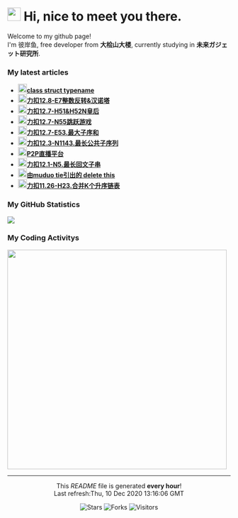 <h1><img src="https://emojis.slackmojis.com/emojis/images/1563480763/5999/meow_party.gif?1563480763" width="30"/> Hi, nice to meet you there.</h1>

<p>Welcome to my github page! </br> I'm 彼岸鱼, free developer from <b>大桧山大楼</b>, currently studying in <b>未来ガジェット研究所</b>. </p>

<h3>My latest articles</h3>
<ul>
    <li>
      <a href="http:&#x2F;&#x2F;blog.lsmg.xyz&#x2F;2020&#x2F;12&#x2F;CPP-class%20struct%20typename&#x2F;"><b><img src="https://lsmg-img.oss-cn-beijing.aliyuncs.com/Mine/80px-Future_Gadget_Lab_logo.png" width="20" alt="new" />class struct typename</b></a>
    </li>
    <li>
      <a href="http:&#x2F;&#x2F;blog.lsmg.xyz&#x2F;2020&#x2F;12&#x2F;%E5%8A%9B%E6%89%A312.8-E7%E6%95%B4%E6%95%B0%E5%8F%8D%E8%BD%AC&amp;%E6%B1%89%E8%AF%BA%E5%A1%94&#x2F;"><b><img src="https://lsmg-img.oss-cn-beijing.aliyuncs.com/Mine/80px-Future_Gadget_Lab_logo.png" width="20" alt="new" />力扣12.8-E7整数反转&amp;汉诺塔</b></a>
    </li>
    <li>
      <a href="http:&#x2F;&#x2F;blog.lsmg.xyz&#x2F;2020&#x2F;12&#x2F;%E5%8A%9B%E6%89%A312.7-H51&amp;H52N%E7%9A%87%E5%90%8E&#x2F;"><b><img src="https://lsmg-img.oss-cn-beijing.aliyuncs.com/Mine/80px-Future_Gadget_Lab_logo.png" width="20" alt="new" />力扣12.7-H51&amp;H52N皇后</b></a>
    </li>
    <li>
      <a href="http:&#x2F;&#x2F;blog.lsmg.xyz&#x2F;2020&#x2F;12&#x2F;%E5%8A%9B%E6%89%A312.7-N55%E8%B7%B3%E8%B7%83%E6%B8%B8%E6%88%8F&#x2F;"><b><img src="https://lsmg-img.oss-cn-beijing.aliyuncs.com/Mine/80px-Future_Gadget_Lab_logo.png" width="20" alt="new" />力扣12.7-N55跳跃游戏</b></a>
    </li>
    <li>
      <a href="http:&#x2F;&#x2F;blog.lsmg.xyz&#x2F;2020&#x2F;12&#x2F;%E5%8A%9B%E6%89%A312.6-E53.%E6%9C%80%E5%A4%A7%E5%AD%90%E5%BA%8F%E5%92%8C&#x2F;"><b><img src="https://lsmg-img.oss-cn-beijing.aliyuncs.com/Mine/80px-Future_Gadget_Lab_logo.png" width="20" alt="new" />力扣12.7-E53.最大子序和</b></a>
    </li>
    <li>
      <a href="http:&#x2F;&#x2F;blog.lsmg.xyz&#x2F;2020&#x2F;12&#x2F;%E5%8A%9B%E6%89%A312.3-N1143.%E6%9C%80%E9%95%BF%E5%85%AC%E5%85%B1%E5%AD%90%E5%BA%8F%E5%88%97&#x2F;"><b><img src="https://lsmg-img.oss-cn-beijing.aliyuncs.com/Mine/80px-Future_Gadget_Lab_logo.png" width="20" alt="new" />力扣12.3-N1143.最长公共子序列</b></a>
    </li>
    <li>
      <a href="http:&#x2F;&#x2F;blog.lsmg.xyz&#x2F;2020&#x2F;12&#x2F;%E9%A1%B9%E7%9B%AE%E5%88%B6%E4%BD%9C-P2P%E7%9B%B4%E6%92%AD%E5%B9%B3%E5%8F%B0&#x2F;"><b><img src="https://lsmg-img.oss-cn-beijing.aliyuncs.com/Mine/80px-Future_Gadget_Lab_logo.png" width="20" alt="new" />P2P直播平台</b></a>
    </li>
    <li>
      <a href="http:&#x2F;&#x2F;blog.lsmg.xyz&#x2F;2020&#x2F;12&#x2F;%E5%8A%9B%E6%89%A312.1-N5.%E6%9C%80%E9%95%BF%E5%9B%9E%E6%96%87%E5%AD%90%E4%B8%B2&#x2F;"><b><img src="https://lsmg-img.oss-cn-beijing.aliyuncs.com/Mine/80px-Future_Gadget_Lab_logo.png" width="20" alt="new" />力扣12.1-N5.最长回文子串</b></a>
    </li>
    <li>
      <a href="http:&#x2F;&#x2F;blog.lsmg.xyz&#x2F;2020&#x2F;11&#x2F;%E9%87%87%E5%9D%91%E8%AE%B0-delete%20this&#x2F;"><b><img src="https://lsmg-img.oss-cn-beijing.aliyuncs.com/Mine/80px-Future_Gadget_Lab_logo.png" width="20" alt="new" />由muduo tie引出的 delete this</b></a>
    </li>
    <li>
      <a href="http:&#x2F;&#x2F;blog.lsmg.xyz&#x2F;2020&#x2F;11&#x2F;%E5%8A%9B%E6%89%A311.26-H23.%E5%90%88%E5%B9%B6K%E4%B8%AA%E5%8D%87%E5%BA%8F%E9%93%BE%E8%A1%A8&#x2F;"><b><img src="https://lsmg-img.oss-cn-beijing.aliyuncs.com/Mine/80px-Future_Gadget_Lab_logo.png" width="20" alt="new" />力扣11.26-H23.合并K个升序链表</b></a>
    </li>
</ul>

<h3>My GitHub Statistics</h3>
<div>
  <a width="495" href="https://github.com/HiganFish">
      <img src="https://github-readme-stats.vercel.app/api?username=HiganFish&show_icons=true&count_private=true"/>
  </a>
</div>

<h3>My Coding Activitys</h3>
<div>
  <img width="495" src="https://wakatime.com/share/@971f1ecf-219c-4e11-9769-4acb9679f6a6/69032413-02a3-4ca6-ac82-b50f68fcecf1.png" />
</div>


------------
<p align="center">This <i>README</i> file is generated <b>every hour</b>!<br />Last refresh:Thu, 10 Dec 2020 13:16:06 GMT</p>
<p align="center">
  <img alt="Stars" src="https://img.shields.io/github/stars/HiganFish/LiveBroadcast?style=flat-square&labelColor=343b41"/>
  <img alt="Forks" src="https://img.shields.io/github/forks/HiganFish/LiveBroadcast?style=flat-square&labelColor=343b41"/>
  <img alt="Visitors" src="https://visitor-badge.glitch.me/badge?page_id=LiveBroadcast"/>
</p>